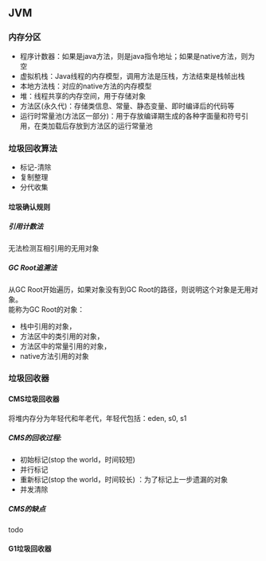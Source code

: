 ## JVM

### 内存分区
- 程序计数器：如果是java方法，则是java指令地址；如果是native方法，则为空
- 虚拟机栈：Java线程的内存模型，调用方法是压栈，方法结束是栈帧出栈
- 本地方法栈：对应的native方法的内存模型
- 堆：线程共享的内存空间，用于存储对象
- 方法区(永久代)：存储类信息、常量、静态变量、即时编译后的代码等
- 运行时常量池(方法区一部分)：用于存放编译期生成的各种字面量和符号引用，在类加载后存放到方法区的运行常量池

### 垃圾回收算法
- 标记-清除
- 复制整理
- 分代收集

#### 垃圾确认规则
##### 引用计数法
无法检测互相引用的无用对象
##### GC Root追溯法
从GC Root开始遍历，如果对象没有到GC Root的路径，则说明这个对象是无用对象。   
能称为GC Root的对象：
- 栈中引用的对象，
- 方法区中的类引用的对象，
- 方法区中的常量引用的对象，
- native方法引用的对象

### 垃圾回收器
#### CMS垃圾回收器
将堆内存分为年轻代和年老代，年轻代包括：eden, s0, s1   
##### CMS的回收过程:
- 初始标记(stop the world，时间较短)
- 并行标记
- 重新标记(stop the world，时间较长) ：为了标记上一步遗漏的对象
- 并发清除

##### CMS的缺点
todo

#### G1垃圾回收器
